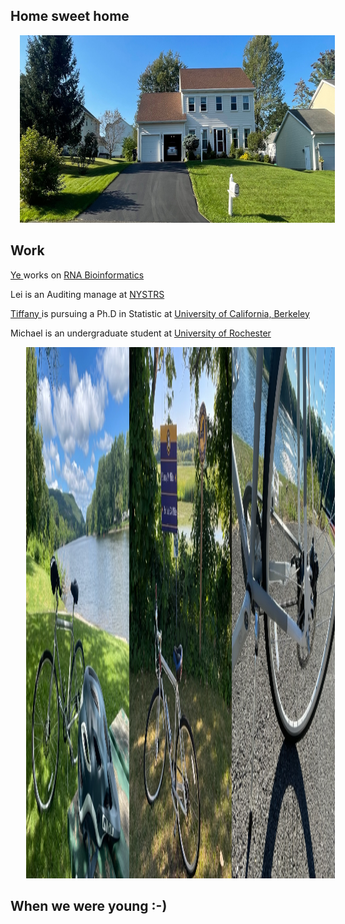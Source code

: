 
<html>
<body>
<h2> <b> Home sweet home </b> </h2>


<img src="House_19Runnel.jpg" alt="Ding home page" width="1200" height="300">



<h2> <b> Work </b> </h2>
<p> <a href="https://www.albany.edu/sph/faculty/ye-ding" > Ye </a>  works on <a href="https://sfoldrna.github.io"> RNA Bioinformatics </a></p>
<p> Lei is an Auditing manage at <a href="https://www.nystrs.org"> NYSTRS </a></p> 
<p> <a href="https://tiffanyding.github.io"> Tiffany  </a> is pursuing a Ph.D in Statistic at 
   <a href="https://statistics.berkeley.edu"> University of California, Berkeley  </a> </p>
<p> Michael is an undergraduate student at <a href="https://www.rochester.edu "> University of Rochester </a> </p>

  <style>
.container {
  display: flex;
  align-items: center; 
 padding-left: 10px;
}
img{
  margin-left: 15px ;
  margin-right: 15px;
}
  </style>
<body>
    <div class="container">
      <div class="image"> <img src="Ye_bike2.jpg" alt="This is my image." height="850px"/> </div> 
      <div class="image"> <img src="Ye_bike.jpg" alt="This is my second image." height="850px"/> </div> 
     <div class="image"> <img src="Ye_bike_belt.jpg" alt="My third image." height="850px"/> </div> 
    </div>
  </body>
   

<h2> <b> When we were young :-) </b> </h2>

</body>
</html>
